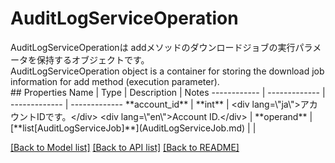 # AuditLogServiceOperation

<div lang=\"ja\">AuditLogServiceOperationは addメソッドのダウンロードジョブの実行パラメータを保持するオブジェクトです。</div> <div lang=\"en\">AuditLogServiceOperation object is a container for storing the download job information for add method (execution parameter).</div>
## Properties
Name | Type | Description | Notes
------------ | ------------- | ------------- | -------------
**account_id** | **int** | &lt;div lang&#x3D;\&quot;ja\&quot;&gt;アカウントIDです。&lt;/div&gt; &lt;div lang&#x3D;\&quot;en\&quot;&gt;Account ID.&lt;/div&gt;  | 
**operand** | [**list[AuditLogServiceJob]**](AuditLogServiceJob.md) |  | 

[[Back to Model list]](../README.md#documentation-for-models) [[Back to API list]](../README.md#documentation-for-api-endpoints) [[Back to README]](../README.md)


